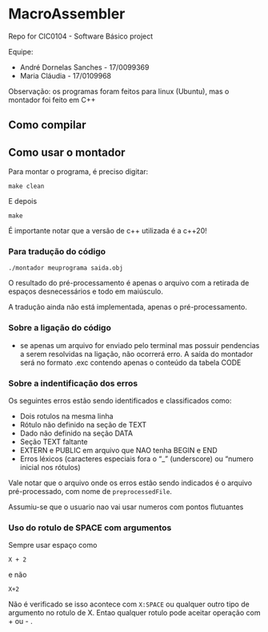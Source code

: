 # MacroAssembler

Repo for CIC0104 - Software Básico project

Equipe:

- André Dornelas Sanches - 17/0099369
- Maria Cláudia - 17/0109968

Observação: os programas foram feitos para linux (Ubuntu), mas o montador foi feito em C++

## Como compilar

## Como usar o montador

Para montar o programa, é preciso digitar:

```
make clean
```

E depois

```
make
```

É importante notar que a versão de c++ utilizada é a c++20!

### Para tradução do código

```
./montador meuprograma saida.obj
```

O resultado do pré-processamento é apenas o arquivo com a retirada de espaços desnecessários e todo em maiúsculo.

A tradução ainda não está implementada, apenas o pré-processamento.

### Sobre a ligação do código 

- se apenas um arquivo for enviado pelo terminal mas possuir pendencias a serem resolvidas na ligação,
não ocorrerá erro. A saída do montador será no formato .exc contendo apenas o conteúdo da tabela CODE


### Sobre a indentificação dos erros 

Os seguintes erros estão sendo identificados e classificados como: 

- Dois rotulos na mesma linha
- Rótulo não definido na seção de TEXT
- Dado não definido na seção DATA
- Seção TEXT faltante
- EXTERN e PUBLIC em arquivo que NAO tenha BEGIN e END
- Erros léxicos (caracteres especiais fora o “_” (underscore) ou “numero inicial nos rótulos)

Vale notar que o arquivo onde os erros estão sendo indicados é o arquivo pré-processado, com nome de ```preprocessedFile```.

Assumiu-se que o usuario nao vai usar numeros com pontos flutuantes

### Uso do rotulo de SPACE com argumentos

Sempre usar espaço como

```
X + 2 
```

e não 

```
X+2 
```

Não é verificado se isso acontece com ```X:SPACE``` ou qualquer outro tipo de argumento no rotulo de X. Entao qualquer rotulo
pode aceitar operação com + ou - .